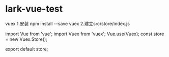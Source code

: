 # lark-vue-test

vuex
1.安装
npm install --save vuex
2.建立src/store/index.js

import Vue from 'vue';
import Vuex from 'vuex';
Vue.use(Vuex);
const store = new Vuex.Store();
 
export default store;
